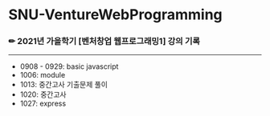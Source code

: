 # SNU-VentureWebProgramming
### ✏ 2021년 가을학기 [벤처창업 웹프로그래밍1] 강의 기록
------------------
- 0908 - 0929: basic javascript
- 1006: module
- 1013: 중간고사 기출문제 풀이
- 1020: 중간고사
- 1027: express
